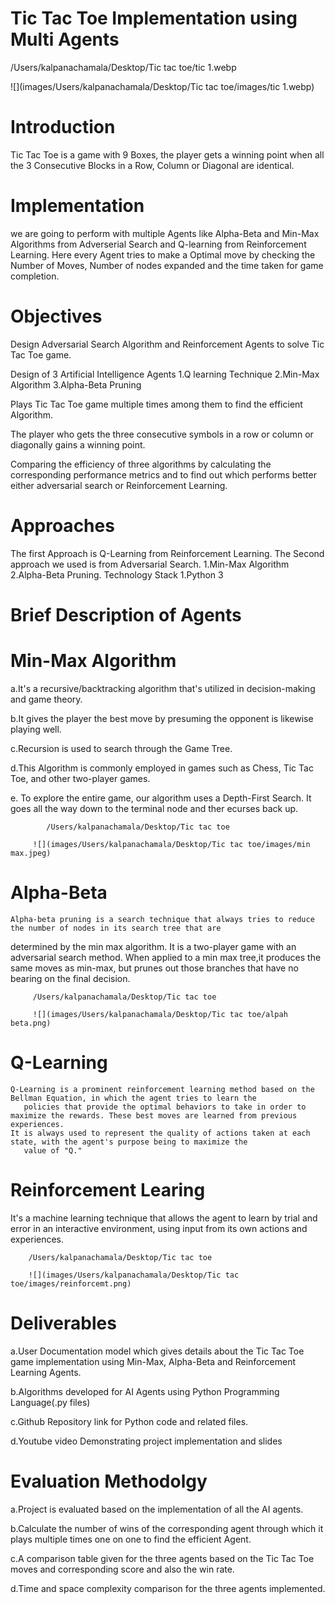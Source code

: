 # Tic Tac Toe Implementation using Multi Agents

   /Users/kalpanachamala/Desktop/Tic tac toe/tic 1.webp

   ![](images/Users/kalpanachamala/Desktop/Tic tac toe/images/tic 1.webp)


# Introduction

 Tic Tac Toe is a game with 9 Boxes, the player gets a winning point when all the 3 Consecutive Blocks in a Row, Column or Diagonal are identical.

# Implementation
   
 we are going to perform with multiple Agents like Alpha-Beta and Min-Max Algorithms from Adverserial Search and Q-learning from Reinforcement Learning. Here every Agent tries to make a Optimal move by checking the Number of Moves, Number of nodes expanded and the time taken for game completion.


# Objectives

Design Adversarial Search Algorithm and Reinforcement Agents to solve Tic Tac Toe game.

Design of 3 Artificial Intelligence Agents
 1.Q learning Technique
 2.Min-Max Algorithm
 3.Alpha-Beta Pruning

Plays Tic Tac Toe game multiple times among them to find the efficient Algorithm.

The player who gets the three consecutive symbols in a row or column or diagonally gains a winning point.

Comparing the efficiency of three algorithms by calculating the corresponding performance metrics and to find out which performs better either adversarial search or Reinforcement Learning.

# Approaches
The first Approach is Q-Learning from Reinforcement Learning. 
The Second approach we used is from Adversarial Search.
           1.Min-Max Algorithm
           2.Alpha-Beta Pruning.
Technology Stack
1.Python 3


# Brief Description of Agents
# Min-Max Algorithm

  a.It's a recursive/backtracking algorithm that's utilized in decision-making and game theory.

  b.It gives the player the best move by presuming the opponent is likewise playing well.

  c.Recursion is used to search through the Game Tree.

  d.This Algorithm is commonly employed in games such as Chess, Tic Tac Toe, and other two-player games.

  e. To explore the entire game, our algorithm uses a Depth-First Search. It goes all the way down to the terminal node and     ther ecurses back up.

            /Users/kalpanachamala/Desktop/Tic tac toe

         ![](images/Users/kalpanachamala/Desktop/Tic tac toe/images/min max.jpeg)



# Alpha-Beta 

    Alpha-beta pruning is a search technique that always tries to reduce the number of nodes in its search tree that are 
determined by the min max algorithm. It is a two-player game with an adversarial search method. When applied to a min max tree,it produces the same moves as min-max, but prunes out those branches that have no bearing on the final decision.

         /Users/kalpanachamala/Desktop/Tic tac toe

         ![](images/Users/kalpanachamala/Desktop/Tic tac toe/alpah beta.png)


# Q-Learning    
    Q-Learning is a prominent reinforcement learning method based on the Bellman Equation, in which the agent tries to learn the 
       policies that provide the optimal behaviors to take in order to maximize the rewards. These best moves are learned from previous experiences.
    It is always used to represent the quality of actions taken at each state, with the agent's purpose being to maximize the
       value of "Q."    

 # Reinforcement Learing
   It's a machine learning technique that allows the agent to learn by trial and error in an interactive environment, using 
input from its own actions and experiences.  

        /Users/kalpanachamala/Desktop/Tic tac toe

        ![](images/Users/kalpanachamala/Desktop/Tic tac toe/images/reinforcemt.png)


 # Deliverables

  a.User Documentation model which gives details about the Tic Tac Toe game implementation using Min-Max, Alpha-Beta and         Reinforcement Learning Agents.

  b.Algorithms developed for AI Agents using Python Programming Language(.py files)

  c.Github Repository link for Python code and related files.

  d.Youtube video Demonstrating project implementation and slides
        
 # Evaluation Methodolgy

  a.Project is evaluated based on the implementation of all the AI agents.

  b.Calculate the number of wins of the corresponding agent through which it plays multiple times one on one to find the efficient Agent.

  c.A comparison table given for the three agents based on the Tic Tac Toe moves and corresponding score and also the win rate. 

  d.Time and space complexity comparison for the three agents implemented.


          




   
